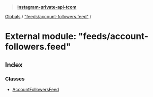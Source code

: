 > **[instagram-private-api-tcom](../README.md)**

[Globals](../README.md) / ["feeds/account-followers.feed"](_feeds_account_followers_feed_.md) /

# External module: "feeds/account-followers.feed"

## Index

### Classes

* [AccountFollowersFeed](../classes/_feeds_account_followers_feed_.accountfollowersfeed.md)